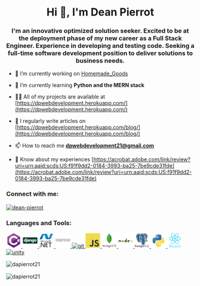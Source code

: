 <h1 align="center">Hi 👋, I'm Dean Pierrot</h1>
<h3 align="center">I'm an innovative optimized solution seeker. Excited to be at the deployment phase of my new career as a Full Stack Engineer. Experience in developing and testing code. Seeking a full-time software development position to deliver solutions to business needs.</h3>

- 🔭 I’m currently working on [Homemade_Goods](https://github.com/dapierrot21/Homemade_Goods)

- 🌱 I’m currently learning **Python and the MERN stack**

- 👨‍💻 All of my projects are available at [https://dpwebdevelopment.herokuapp.com/](https://dpwebdevelopment.herokuapp.com/)

- 📝 I regularly write articles on [https://dpwebdevelopment.herokuapp.com/blog/](https://dpwebdevelopment.herokuapp.com/blog/)

- 📫 How to reach me **dpwebdevelopment21@gmail.com**

- 📄 Know about my experiences [https://acrobat.adobe.com/link/review?uri=urn:aaid:scds:US:f91f9dd2-0184-3993-ba25-7be9cde31fde](https://acrobat.adobe.com/link/review?uri=urn:aaid:scds:US:f91f9dd2-0184-3993-ba25-7be9cde31fde)

<h3 align="left">Connect with me:</h3>
<p align="left">
<a href="https://linkedin.com/in/dean-pierrot" target="blank"><img align="center" src="https://raw.githubusercontent.com/rahuldkjain/github-profile-readme-generator/master/src/images/icons/Social/linked-in-alt.svg" alt="dean-pierrot" height="30" width="40" /></a>
</p>

<h3 align="left">Languages and Tools:</h3>
<p align="left"> <a href="https://www.w3schools.com/cs/" target="_blank" rel="noreferrer"> <img src="https://raw.githubusercontent.com/devicons/devicon/master/icons/csharp/csharp-original.svg" alt="csharp" width="40" height="40"/> </a> <a href="https://www.djangoproject.com/" target="_blank" rel="noreferrer"> <img src="https://raw.githubusercontent.com/devicons/devicon/master/icons/django/django-original.svg" alt="django" width="40" height="40"/> </a> <a href="https://dotnet.microsoft.com/" target="_blank" rel="noreferrer"> <img src="https://raw.githubusercontent.com/devicons/devicon/master/icons/dot-net/dot-net-original-wordmark.svg" alt="dotnet" width="40" height="40"/> </a> <a href="https://expressjs.com" target="_blank" rel="noreferrer"> <img src="https://raw.githubusercontent.com/devicons/devicon/master/icons/express/express-original-wordmark.svg" alt="express" width="40" height="40"/> </a> <a href="https://git-scm.com/" target="_blank" rel="noreferrer"> <img src="https://www.vectorlogo.zone/logos/git-scm/git-scm-icon.svg" alt="git" width="40" height="40"/> </a> <a href="https://developer.mozilla.org/en-US/docs/Web/JavaScript" target="_blank" rel="noreferrer"> <img src="https://raw.githubusercontent.com/devicons/devicon/master/icons/javascript/javascript-original.svg" alt="javascript" width="40" height="40"/> </a> <a href="https://www.mongodb.com/" target="_blank" rel="noreferrer"> <img src="https://raw.githubusercontent.com/devicons/devicon/master/icons/mongodb/mongodb-original-wordmark.svg" alt="mongodb" width="40" height="40"/> </a> <a href="https://nodejs.org" target="_blank" rel="noreferrer"> <img src="https://raw.githubusercontent.com/devicons/devicon/master/icons/nodejs/nodejs-original-wordmark.svg" alt="nodejs" width="40" height="40"/> </a> <a href="https://www.postgresql.org" target="_blank" rel="noreferrer"> <img src="https://raw.githubusercontent.com/devicons/devicon/master/icons/postgresql/postgresql-original-wordmark.svg" alt="postgresql" width="40" height="40"/> </a> <a href="https://www.python.org" target="_blank" rel="noreferrer"> <img src="https://raw.githubusercontent.com/devicons/devicon/master/icons/python/python-original.svg" alt="python" width="40" height="40"/> </a> <a href="https://reactjs.org/" target="_blank" rel="noreferrer"> <img src="https://raw.githubusercontent.com/devicons/devicon/master/icons/react/react-original-wordmark.svg" alt="react" width="40" height="40"/> </a> <a href="https://unity.com/" target="_blank" rel="noreferrer"> <img src="https://www.vectorlogo.zone/logos/unity3d/unity3d-icon.svg" alt="unity" width="40" height="40"/> </a> </p>

<p><img align="center" src="https://github-readme-stats.vercel.app/api/top-langs?username=dapierrot21&show_icons=true&locale=en&layout=compact" alt="dapierrot21" /></p>

<p><img align="center" src="https://github-readme-streak-stats.herokuapp.com/?user=dapierrot21&" alt="dapierrot21" /></p>

